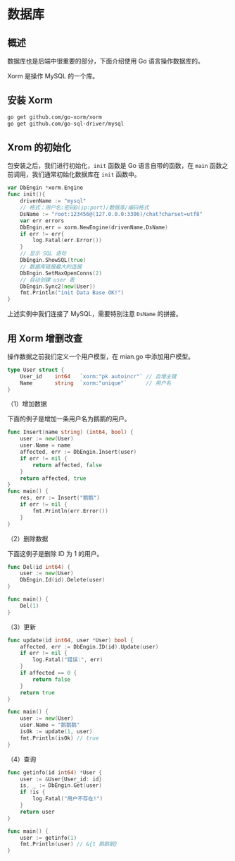 # 数据库

## 概述

数据库也是后端中很重要的部分，下面介绍使用 Go 语言操作数据库的。

Xorm 是操作 MySQL 的一个库。

## 安装 Xorm

```bash
go get github.com/go-xorm/xorm
go get github.com/go-sql-driver/mysql
```

## Xrom 的初始化

包安装之后，我们进行初始化，`init` 函数是 Go 语言自带的函数，在 `main` 函数之前调用，我们通常初始化数据库在 `init` 函数中。

```go
var DbEngin *xorm.Engine
func init(){
    drivenName := "mysql"
    // 格式：用户名:密码@(ip:port)/数据库/编码格式
    DsName := "root:123456@(127.0.0.0:3306)/chat?charset=utf8"
    var err errors
    DbEngin,err = xorm.NewEngine(drivenName,DsName)
    if err != err{
        log.Fatal(err.Error())
    }
    // 显示 SQL 语句
    DbEngin.ShowSQL(true)
    // 数据库链接最大的连接
    DbEngin.SetMaxOpenConns(2)
    // 自动创建 user 表
    DbEngin.Sync2(new(User))
    fmt.Println("init Data Base OK!")
}
```

上述实例中我们连接了 MySQL，需要特别注意 `DsName` 的拼接。  

## 用 Xorm 增删改查

操作数据之前我们定义一个用户模型，在 mian.go 中添加用户模型。

```go
type User struct {
    User_id    int64   `xorm:"pk autoincr"` // 自增主键
    Name       string  `xorm:"unique"`      // 用户名
}
```

（1）增加数据

下面的例子是增加一条用户名为鹅鹅的用户。

```go
func Insert(name string) (int64, bool) {
    user := new(User)
    user.Name = name
    affected, err := DbEngin.Insert(user)
    if err != nil {
        return affected, false
    }
    return affected, true
}
func main() {
    res, err := Insert("鹅鹅")
    if err != nil {
        fmt.Println(err.Error())
    }
}
```

（2）删除数据

下面这例子是删除 ID 为 1 的用户。

```go
func Del(id int64) {
    user := new(User)
    DbEngin.Id(id).Delete(user)
}

func main() {
    Del(1)
}
```

（3）更新

```go
func update(id int64, user *User) bool {
    affected, err := DbEngin.ID(id).Update(user)
    if err != nil {
        log.Fatal("错误:", err)
    }
    if affected == 0 {
        return false
    }
    return true
}

func main() {
    user := new(User)
    user.Name = "鹅鹅鹅"
    isOk := update(1, user)
    fmt.Println(isOk) // true
}
```

（4）查询

```go
func getinfo(id int64) *User {
    user := &User{User_id: id}
    is, _ := DbEngin.Get(user)
    if !is {
        log.Fatal("用户不存在!")
    }
    return user
}

func main() {
    user := getinfo(1)
    fmt.Println(user) // &{1 鹅鹅鹅}
}
```

 
 <comment-comment/> 
 